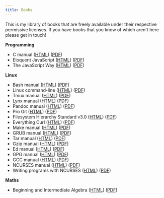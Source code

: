```yaml
---
title: Books
---
```


This is my library of books that are freely available under their respective
permissive licenses. If you have books that you know of which aren't here
please get in touch!

**Programming**

* C manual ([HTML](html/c-manual.html)) ([PDF](pdfs/c-manual.pdf))
* Eloquent JavaScript ([HTML](html/eloquent-javascript.html)) ([PDF](pdfs/eloquent-javascript.pdf))
* The JavaScript Way ([HTML](html/thejsway.html)) ([PDF](pdfs/thejsway.pdf))

**Linux**

* Bash manual ([HTML](html/bash-manual.html)) ([PDF](pdfs/bash-manual.pdf))
* Linux command-line ([HTML](html/linux-command-line.html)) ([PDF](pdfs/linux-command-line.pdf))
* Tmux manual ([HTML](html/tmux-manual.html)) ([PDF](pdfs/tmux-manual.pdf))
* Lynx manual ([HTML](html/lynx-manual.html)) ([PDF](pdfs/lynx-manual.pdf))
* Pandoc manual ([HTML](html/pandoc-manual.html)) ([PDF](pdfs/pandoc-manual.pdf))
* Pro Git ([HTML](html/progit.html)) ([PDF](pdfs/progit.pdf))
* Filesystem Hierarchy Standard v3.0 ([HTML](html/fhs-3.html)) ([PDF](pdfs/fhs-3.pdf))
* Everything Curl ([HTML](html/curl/)) ([PDF](pdfs/everything-curl.pdf))
* Make manual ([HTML](html/make-manual.html)) ([PDF](pdfs/make-manual.pdf))
* GRUB manual ([HTML](html/grub-manual.html)) ([PDF](pdfs/grub-manual.pdf))
* Tar manual ([HTML](html/tar-manual.html)) ([PDF](pdfs/tar-manual.pdf))
* Gzip manual ([HTML](html/gzip-manual.html)) ([PDF](pdfs/gzip-manual.pdf))
* Ed manual ([HTML](html/ed-manual.html)) ([PDF](pdfs/ed-manual.pdf))
* GPG manual ([HTML](html/gpg-manual.html)) ([PDF](pdfs/gpg-manual.pdf))
* GCC manual ([HTML](html/gcc/)) ([PDF](pdfs/gcc-manual.pdf))
* NCURSES manual ([HTML](html/ncurses-manual.html)) ([PDF](pdfs/ncurses-manual.pdf))
* Writing programs with NCURSES ([HTML](html/ncurses-intro.html)) ([PDF](pdfs/ncurses-intro.pdf))

**Maths**

* Beginning and Intermediate Algebra ([HTML](html/beginning-and-intermediate-algebra.html)) ([PDF](pdfs/beginning-and-intermediate-algebra.pdf))
